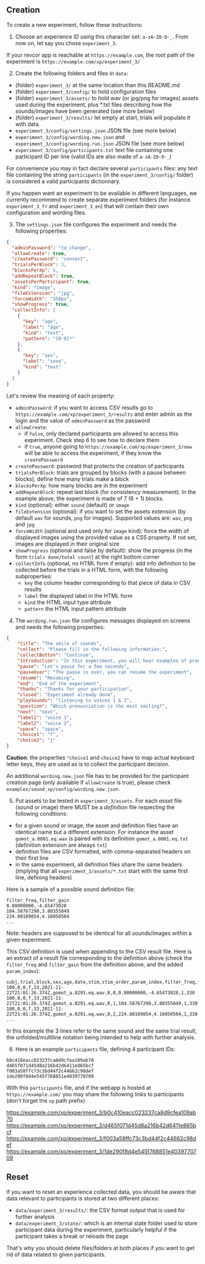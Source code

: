 ## Creation

To create a new experiment, follow these instructions:

1. Choose an experience ID using this character set: `a-zA-Z0-9-_`. From now on, let say you chose `experiment_3`.

If your revcor app is reachable at `https://example.com`, the root path of the experiment is `https://example.com/xp/experiment_3/`

2. Create the following folders and files in `data`:

* (folder) `experiment_3/` at the same location than this README.md
* (folder) `experiment_3/config/` to hold configuration files
* (folder) `experiment_3/assets/` to hold wav (or jpg/png for images) assets used during the experiment, plus *.txt files describing how the sounds/images have been generated (see more below)
* (folder) `experiment_3/results/` let empty at start, trials will populate it with data
* `experiment_3/config/settings.json` JSON file (see more below)
* `experiment_3/config/wording.new.json` and `experiment_3/config/wording.run.json` JSON file (see more below)
* `experiment_3/config/participants.txt` text file containing one participant ID per line (valid IDs are also made of `a-zA-Z0-9-_`)

For convenience you may in fact declare several `participants` files: any text file containing the string `participants` (in the `experiment_3/config/` folder) is considered a valid participants dictionnary.

If you happen want an experiment to be available in different languages, we currently recommend to create separate experiment folders (for instance `experiment_3_fr` and `experiment_3_en`) that will contain their own configuration and wording files.

3. The `settings.json` file configures the experiment and needs the following properties:

```json
{
  "adminPassword": "to_change",
  "allowCreate": true,
  "createPassword": "consent",
  "trialsPerBlock": 3,
  "blocksPerXp": 6,
  "addRepeatBlock": true,
  "assetsPerParticipant": true,
  "kind": "image",
  "fileExtension": "jpg",
  "forceWidth": "350px",
  "showProgress": true,
  "collectInfo": [
    {
      "key": "age",
      "label": "âge",
      "kind": "text",
      "pattern": "[0-9]*"
    },
    {
      "key": "sex",
      "label": "sexe",
      "kind": "text"
    }
  ]
}
```

Let's review the meaning of each property:

* `adminPassword`: if you want to access CSV results go to `https://example.com/xp/experiment_3/results` and enter admin as the login and the value of `adminPassword` as the password
* `allowCreate`:
    * if `false`, only declared participants are allowed to access this experiment. Check step 6 to see how to declare them
    * if `true`, anyone going to `https://example.com/xp/experiment_3/new` will be able to access the experiment, if they know the `createPassword` 
* `createPassword`: password that protects the creation of participants
* `trialsPerBlock`: trials are grouped by blocks (with a pause between blocks), define how many trials make a block
* `blocksPerXp`: how many blocks are in the experiment
* `addRepeatBlock`: repeat last block (for consistency measurement). In the example above, the experiment is made of 7 (6 + 1) blocks.
* `kind` (optional): either `sound` (default) or `image`
* `fileExtension` (optional): if you want to set the assets extension (by default `wav` for sounds, `png` for images). Supported values are: `wav`, `png` and `jpg`
* `forceWidth` (optional and used only for `image` kind): force the width of displayed images using the provided value as a CSS property. If not set, images are displayed in their original size
* `showProgress` (optional and false by default): show the progress (in the form `trials done/total count`) at the right bottom corner
* `collectInfo` (optional, no HTML form if empty): add info definition to be collected before the trials in a HTML form, with the following subproperties:
  - `key` the column header corresponding to that piece of data in CSV results
  - `label` the displayed label in the HTML form
  - `kind` the HTML input type attribute
  - `pattern` the HTML input pattern attribute

4. The `wording.run.json` file configures messages displayed on screens and needs the following properties:

```json
{
    "title": "The smile of sounds",
    "collect": "Please fill in the following information:",
    "collectButton": "Continue",
    "introduction": "In this experiment, you will hear examples of pronunciations of the sound /a/, and we ask you to judge which one you think was pronounced with the most smile.",
    "pause": "Let's pause for a few seconds",
    "pauseOver": "The pause is over, you can resume the experiment",
    "resume": "Resuming",
    "end": "End of the experiment",
    "thanks": "Thanks for your participation",
    "closed": "Experiment already done",
    "playSounds": "listening to voices 1 & 2",
    "question": "Which pronunciation is the most smiling?",
    "next": "next",
    "label1": "voice 1",
    "label2": "voice 2",
    "space": "space",
    "choice1": "f",
    "choice2": "j"
}
```

**Caution**: the properties `"choice1` and `choice2` have to map actual keyboard letter keys, they are used as is to collect the participant decision.

An additional `wording.new.json` file has to be provided for the participant creation page (only available if `allowCreate` is true), please check `examples/sound_xp/config/wording.new.json`.

5. Put assets to be tested in `experiment_3/assets`. For each *asset* file (sound or image) there MUST be a *definition* file respecting the following conditions:
* for a given sound or image, the asset and definition files have an identical name but a different extension. For instance the asset `gomot_a.0001.eq.wav` is paired with its definition `gomot_a.0001.eq.txt` (definition extension are always `txt`)
* definition files are CSV formatted, with comma-separated headers on their first line
* in the same experiment, all definition files share the same headers (implying that all `experiment_3/assets/*.txt` start with the same first line, defining headers)

Here is a sample of a possible sound definition file:

```csv
filter_freq,filter_gain
0.00000000,-4.65473028
104.58767290,3.80355849
224.80189054,4.16050504
...
```

Note: headers are supposed to be identical for all sounds/images within a given experiment.

This CSV definition is used when appending to the CSV result file. Here is an extract of a result file corresponding to the definition above (check the `filter_freq` and `filter_gain` from the definition above, and the added `param_index`):

```csv
subj,trial,block,sex,age,date,stim,stim_order,param_index,filter_freq,filter_gain,response,rt
100,0,0,f,33,2021-11-22T21:01:26.374Z,gomot_a.0291.eq.wav,0,0,0.00000000,-4.65473028,1,330
100,0,0,f,33,2021-11-22T21:01:26.374Z,gomot_a.0291.eq.wav,0,1,104.58767290,3.80355849,1,330
100,0,0,f,33,2021-11-22T21:01:26.374Z,gomot_a.0291.eq.wav,0,2,224.80189054,4.16050504,1,330
...
```

In this example the 3 lines refer to the same sound and the same trial result, the unfolded/multiline notation being intended to help with further analysis.

6. Here is an example `participants` file, defining 4 participant IDs:
```text
b0c410eacc023237ca8d9cfea109ab70
d465f071d45d8a216b42d6411e865bcf
f003a58ffc73c3bd44f2c44662c98def
1de290f8d4e545f768851e4039770709
```

With this `participants` file, and if the webapp is hosted at `https://example.com/` you may share the following links to participants (don't forget the `xp` path prefix)

https://example.com/xp/experiment_3/b0c410eacc023237ca8d9cfea109ab70
https://example.com/xp/experiment_3/d465f071d45d8a216b42d6411e865bcf
https://example.com/xp/experiment_3/f003a58ffc73c3bd44f2c44662c98def
https://example.com/xp/experiment_3/1de290f8d4e545f768851e4039770709

## Reset

If you want to reset an experience collected data, you should be aware that data relevant to participants is stored at two different places:

- `data/experiment_3/results/`: the CSV format output that is used for further analysis
- `data/experiment_3/state/`: which is an internal state folder used to store participant data during the experiment, particularly helpful if the participant takes a break or reloads the page

That's why you should delete files/folders at both places if you want to get rid of data related to given participants.